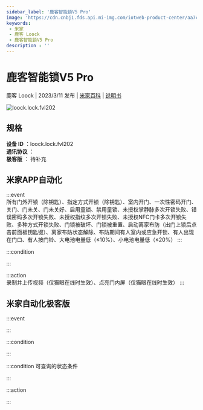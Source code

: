 ```yaml
---
sidebar_label: '鹿客智能锁V5 Pro'
image: 'https://cdn.cnbj1.fds.api.mi-img.com/iotweb-product-center/aa7c3b8a7ee01c04d506d619d2f6156b_1676476472378.png?GalaxyAccessKeyId=AKVGLQWBOVIRQ3XLEW&Expires=9223372036854775807&Signature=z5+2J99Lov7SbrfuUHtUpYw3QHY='
keywords: 
 - 米家
 - 鹿客 Loock
 - 鹿客智能锁V5 Pro
description : ''
---
```

# 鹿客智能锁V5 Pro

鹿客 Loock | 2023/3/11 发布 | [米家百科](https://home.mi.com/webapp/content/baike/product/index.html?model=loock.lock.fvl202) | [说明书](https://home.mi.com/views/introduction.html?model=loock.lock.fvl202&region=cn)

![loock.lock.fvl202](https://cdn.cnbj1.fds.api.mi-img.com/iotweb-product-center/aa7c3b8a7ee01c04d506d619d2f6156b_1676476472378.png?GalaxyAccessKeyId=AKVGLQWBOVIRQ3XLEW&Expires=9223372036854775807&Signature=z5+2J99Lov7SbrfuUHtUpYw3QHY=)

## 规格  
> 
**设备 ID** ：loock.lock.fvl202  
**通讯协议** ：  
**极客版**  ： 待补充 


## 米家APP自动化  

:::event  
所有门外开锁（除钥匙）、指定方式开锁（除钥匙）、室内开门、一次性密码开门、关门、门未关、门未关好、启用童锁、禁用童锁、未授权掌静脉多次开锁失败、错误密码多次开锁失败、未授权指纹多次开锁失败、未授权NFC门卡多次开锁失败、多种方式开锁失败、门锁被破坏、门锁被重置、启动离家布防（出门上锁后点击前面板钥匙键）、离家布防状态解除、布防期间有人室内或应急开锁、有人出现在门口、有人按门铃、大电池电量低（≤10%）、小电池电量低（≤20%）
:::

:::condition  

:::

:::action   
录制并上传视频（仅猫眼在线时生效）、点亮门内屏（仅猫眼在线时生效）
:::

## 米家自动化极客版  

:::event  

:::

:::condition  

:::

:::condition 可查询的状态条件  

:::

:::action  

:::

        
